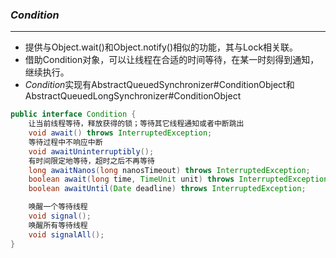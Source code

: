 ### *Condition*
---
- 提供与Object.wait()和Object.notify()相似的功能，其与Lock相关联。
- 借助Condition对象，可以让线程在合适的时间等待，在某一时刻得到通知，继续执行。
- *Condition*实现有AbstractQueuedSynchronizer#ConditionObject和AbstractQueuedLongSynchronizer#ConditionObject
```java
public interface Condition {
	让当前线程等待，释放获得的锁；等待其它线程通知或者中断跳出
	void await() throws InterruptedException;
	等待过程中不响应中断
	void awaitUninterruptibly();
	有时间限定地等待，超时之后不再等待
	long awaitNanos(long nanosTimeout) throws InterruptedException;
	boolean await(long time, TimeUnit unit) throws InterruptedException;
	boolean awaitUntil(Date deadline) throws InterruptedException;

	唤醒一个等待线程
	void signal();
	唤醒所有等待线程
	void signalAll();
}
```